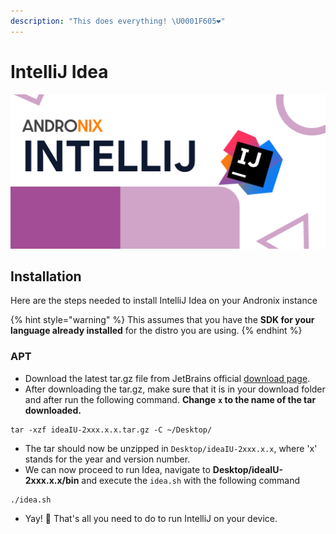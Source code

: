 ```yaml
---
description: "This does everything! \U0001F605❤"
---
```


# IntelliJ Idea

![](../../.gitbook/assets/intellij_banner.png)

## Installation

Here are the steps needed to install IntelliJ Idea on your Andronix instance

{% hint style="warning" %}
This assumes that you have the **SDK for your language already installed** for the distro you are using.
{% endhint %}

### APT

* Download the latest tar.gz file from JetBrains official [download page](https://www.jetbrains.com/idea/download/#section=linux). 
* After downloading the tar.gz, make sure that it is in your download folder and after run the following command. **Change** **`x` to the name of the tar downloaded.**

```text
tar -xzf ideaIU-2xxx.x.x.tar.gz -C ~/Desktop/
```

* The tar should now be unzipped in `Desktop/ideaIU-2xxx.x.x`, where 'x' stands for the year and version number.
* We can now proceed to run Idea, navigate to **Desktop/ideaIU-2xxx.x.x/bin** and execute the `idea.sh` with the following command

```text
./idea.sh
```

* Yay! 🎊 That's all you need to do to run IntelliJ on your device. 

